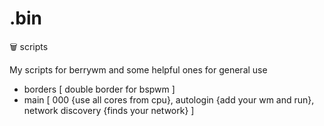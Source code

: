 # .bin
:wastebasket: scripts

My scripts for berrywm and some helpful ones for general use


   - borders [ double border for bspwm ]
   - main [ 000 {use all cores from cpu}, autologin {add your wm and run}, network discovery {finds your network} ]
